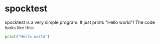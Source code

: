 # spocktest

spocktest is a very simple program. It just prints "Hello world"! The code looks like this:

```python
print("Hello world")
```